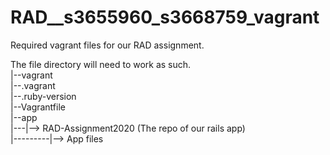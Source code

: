 # RAD__s3655960_s3668759_vagrant
Required vagrant files for our RAD assignment.

The file directory will need to work as such.<br />
|--vagrant<br />
|--.vagrant<br />
|--.ruby-version<br />
|--Vagrantfile<br />
|--app<br />
|---|--> RAD-Assignment2020 (The repo of our rails app)<br />
|---------|--> App files<br />
